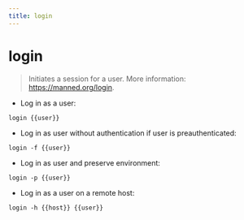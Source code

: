 ```yaml
---
title: login
---
```

# login

> Initiates a session for a user.
> More information: <https://manned.org/login>.

- Log in as a user:

`login {{user}}`

- Log in as user without authentication if user is preauthenticated:

`login -f {{user}}`

- Log in as user and preserve environment:

`login -p {{user}}`

- Log in as a user on a remote host:

`login -h {{host}} {{user}}`
